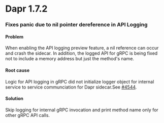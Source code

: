 # Dapr 1.7.2

### Fixes panic due to nil pointer dereference in API Logging

#### Problem

When enabling the API logging preview feature, a nil reference can occur and crash the sidecar. In addition, the logged API for gRPC is being fixed not to include a memory address but just the method's name.

#### Root cause

Logic for API logging in gRPC did not initialize logger object for internal service to service communciation for Dapr sidecar.See [#4544](https://github.com/dapr/dapr/issues/4544).

#### Solution

Skip logging for internal gRPC invocation and print method name only for other gRPC API calls.
